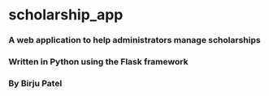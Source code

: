 # scholarship_app
### A web application to help administrators manage scholarships
### Written in Python using the Flask framework
### By Birju Patel
